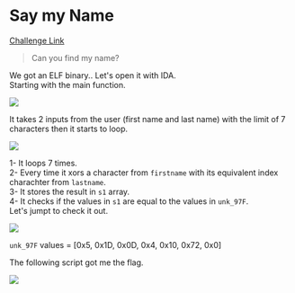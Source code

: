 **Say my Name**
===================  
[Challenge Link](https://s3-eu-west-1.amazonaws.com/hubchallenges/Reverse/a.out)

> Can you find my name?  

We got an ELF binary.. Let's open it with IDA.  
Starting with the main function.

![](images/say-may-name1.png)

It takes 2 inputs from the user (first name and last name) with the limit of 7 characters then it starts to loop.

![](images/say-may-name2.png)

1- It loops 7 times.  
2- Every time it xors a character from `firstname` with its equivalent index charachter from `lastname`.  
3- It stores the result in `s1` array.  
4- It checks if the values in `s1` are equal to the values in `unk_97F`.  
Let's jumpt to check it out.

![](images/say-may-name3.png)

`unk_97F` values = [0x5, 0x1D, 0x0D, 0x4, 0x10, 0x72, 0x0]

The following script got me the flag. 

![](images/say-may-name4.png)
